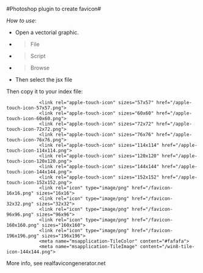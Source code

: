 #Photoshop plugin to create favicon#

*How to use*: 
-	Open a vectorial graphic. 
-	> File
-	> Script
-	> Browse
-	Then select the jsx file

Then copy it to your index file:

				<link rel="apple-touch-icon" sizes="57x57" href="/apple-touch-icon-57x57.png">
		        <link rel="apple-touch-icon" sizes="60x60" href="/apple-touch-icon-60x60.png">
		        <link rel="apple-touch-icon" sizes="72x72" href="/apple-touch-icon-72x72.png">
		        <link rel="apple-touch-icon" sizes="76x76" href="/apple-touch-icon-76x76.png">
		        <link rel="apple-touch-icon" sizes="114x114" href="/apple-touch-icon-114x114.png">
		        <link rel="apple-touch-icon" sizes="120x120" href="/apple-touch-icon-120x120.png">
		        <link rel="apple-touch-icon" sizes="144x144" href="/apple-touch-icon-144x144.png">
		        <link rel="apple-touch-icon" sizes="152x152" href="/apple-touch-icon-152x152.png">
		        <link rel="icon" type="image/png" href="/favicon-16x16.png" sizes="16x16">
		        <link rel="icon" type="image/png" href="/favicon-32x32.png" sizes="32x32">
		        <link rel="icon" type="image/png" href="/favicon-96x96.png" sizes="96x96">
		        <link rel="icon" type="image/png" href="/favicon-160x160.png" sizes="160x160">
		        <link rel="icon" type="image/png" href="/favicon-196x196.png" sizes="196x196">
		        <meta name="msapplication-TileColor" content="#fafafa">
		        <meta name="msapplication-TileImage" content="/win8-tile-icon-144x144.png">

More info, see realfavicongenerator.net